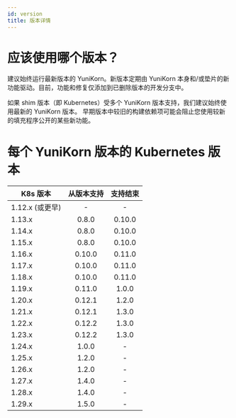 ```yaml
---
id: version
title: 版本详情
---
```


<!--
Licensed to the Apache Software Foundation (ASF) under one
or more contributor license agreements.  See the NOTICE file
distributed with this work for additional information
regarding copyright ownership.  The ASF licenses this file
to you under the Apache License, Version 2.0 (the
"License"); you may not use this file except in compliance
with the License.  You may obtain a copy of the License at

  http://www.apache.org/licenses/LICENSE-2.0

Unless required by applicable law or agreed to in writing,
software distributed under the License is distributed on an
"AS IS" BASIS, WITHOUT WARRANTIES OR CONDITIONS OF ANY
KIND, either express or implied.  See the License for the
specific language governing permissions and limitations
under the License.
-->

# 应该使用哪个版本？

建议始终运行最新版本的 YuniKorn。新版本定期由 YuniKorn 本身和/或垫片的新功能驱动。目前，功能和修复仅添加到已删除版本的开发分支中。

如果 shim 版本（即 Kubernetes）受多个 YuniKorn 版本支持，我们建议始终使用最新的 YuniKorn 版本。
早期版本中较旧的构建依赖项可能会阻止您使用较新的填充程序公开的某些新功能。

# 每个 YuniKorn 版本的 Kubernetes 版本

| K8s 版本       | 从版本支持  |  支持结束  |
|--------------|:------:|:------:|
| 1.12.x (或更早) |   -    |   -    |
| 1.13.x       | 0.8.0  | 0.10.0 |
| 1.14.x       | 0.8.0  | 0.10.0 |
| 1.15.x       | 0.8.0  | 0.10.0 |
| 1.16.x       | 0.10.0 | 0.11.0 |
| 1.17.x       | 0.10.0 | 0.11.0 |
| 1.18.x       | 0.10.0 | 0.11.0 |
| 1.19.x       | 0.11.0 | 1.0.0  |
| 1.20.x       | 0.12.1 | 1.2.0  |
| 1.21.x       | 0.12.1 | 1.3.0  |
| 1.22.x       | 0.12.2 | 1.3.0  |
| 1.23.x       | 0.12.2 | 1.3.0  |
| 1.24.x       | 1.0.0  |   -    |
| 1.25.x       | 1.2.0  |   -    |
| 1.26.x       | 1.2.0  |   -    |
| 1.27.x       | 1.4.0  |   -    |
| 1.28.x       | 1.4.0  |   -    |
| 1.29.x       | 1.5.0  |   -    |

